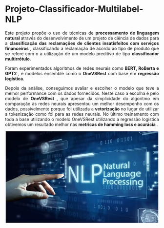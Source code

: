 # Projeto-Classificador-Multilabel-NLP

<p>
<div style="text-align: justify; max-width: 800px; margin: 0;">
Este projeto propõe o uso de técnicas de <strong> processamento de linguagem natural </strong> através do desenvolvimento de um projeto de ciência de dados para a <strong> classificação das reclamações de clientes insatisfeitos com serviços financeiros </strong>, classificando a reclamação de acordo ao tipo de produto que se refere com o a utilização de um modelo preditivo de tipo <strong> classificador multirrótulo</strong>.
 </p>
Foram experimentados algoritmos de redes neurais como <strong> BERT, RoBerta e GPT2 </strong>, e modelos ensemble como o <strong> OneVSRest</strong> com base em <strong> regressão logística</strong>.
</p>
Depois da análise, conseguimos avaliar e escolher o modelo que teve a melhor performance com os dados fornecidos. Neste caso a escolha é pelo modelo de <strong> OneVSRest </strong>, que apesar da simplicidade do algoritmo em comparação às redes neurais apresentou um melhor desempenho com os dados, possivelmente porque foi utilizada a <strong> vetorização </strong> no lugar de utilizar a tokenização como foi para as redes neurais.
No último treinamento com toda a base utilizando o modelo OneVSRest utilizando a regressão logística obtivemos um resultado melhor nas <strong> metricas de hamming loss e acurácia </strong>.
</div>
<p>
</p>
<p align="center">
<img src= "image.png" alt="NLP"
width="500" height="300">
</p>